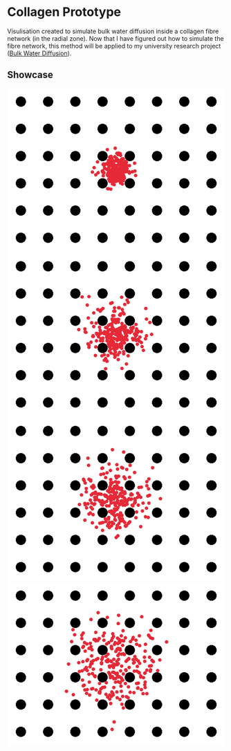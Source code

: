 # Collagen Prototype
Visulisation created to simulate bulk water diffusion inside a collagen fibre network (in the radial zone). Now that I
have figured out how to simulate the fibre network, this
method will be applied to my university research project ([Bulk Water Diffusion](https://github.com/justinac0/BulkWaterDiffuse)).

## Showcase
![](showcase/1.png)
![](showcase/2.png)
![](showcase/3.png)
![](showcase/4.png)